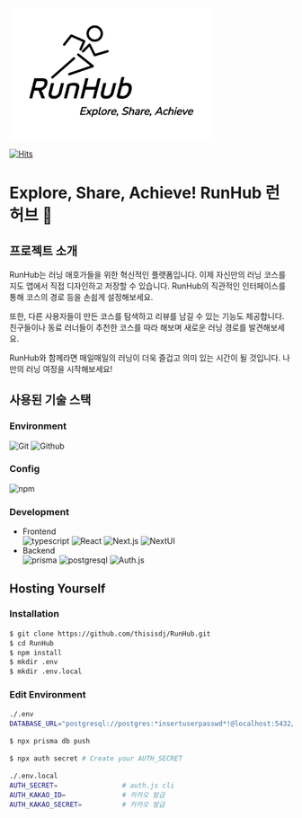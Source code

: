 <div style="text-align: left;">
  <img width="360" style="background: rgba(255,255,255,0.85);" src="./images/RunHub-logo-black.png" alt="Description" />
</div>

[![Hits](https://hits.seeyoufarm.com/api/count/incr/badge.svg?url=https%3A%2F%2Fgithub.com%2Fthisisdj%2FRunHub&count_bg=%2379C83D&title_bg=%23555555&icon=&icon_color=%23E7E7E7&title=hits&edge_flat=true)](https://hits.seeyoufarm.com)

# Explore, Share, Achieve! RunHub 런허브 🏃

## 프로젝트 소개
RunHub는 러닝 애호가들을 위한 혁신적인 플랫폼입니다. 이제 자신만의 러닝 코스를 지도 앱에서 직접 디자인하고 저장할 수 있습니다. RunHub의 직관적인 인터페이스를 통해 코스의 경로 등을 손쉽게 설정해보세요.

또한, 다른 사용자들이 만든 코스를 탐색하고 리뷰를 남길 수 있는 기능도 제공합니다. 친구들이나 동료 러너들이 추천한 코스를 따라 해보며 새로운 러닝 경로를 발견해보세요.

RunHub와 함께라면 매일매일의 러닝이 더욱 즐겁고 의미 있는 시간이 될 것입니다. 나만의 러닝 여정을 시작해보세요!

## 사용된 기술 스택

### Environment
![Git](https://img.shields.io/badge/Git-F05032?style=for-the-badge&logo=Git&logoColor=white)
![Github](https://img.shields.io/badge/GitHub-181717?style=for-the-badge&logo=GitHub&logoColor=white)             

### Config
![npm](https://img.shields.io/badge/npm-CB3837?style=for-the-badge&logo=npm&logoColor=white)        

### Development
- Frontend<br>
![typescript](https://img.shields.io/badge/typescript-3178C6?style=for-the-badge&logo=typescript&logoColor=white)
![React](https://img.shields.io/badge/React-20232A?style=for-the-badge&logo=react&logoColor=61DAFB)
![Next.js](https://img.shields.io/badge/Next.js-000000?style=for-the-badge&logo=Next.js&logoColor=white)
![NextUI](https://img.shields.io/badge/nextui-000000?style=for-the-badge&logo=nextui&logoColor=white)<br>
- Backend<br>
![prisma](https://img.shields.io/badge/prisma-2D3748?style=for-the-badge&logo=prisma&logoColor=white)
![postgresql](https://img.shields.io/badge/postgresql-4169E1?style=for-the-badge&logo=postgresql&logoColor=white)
![Auth.js](https://img.shields.io/badge/Auth.js-6614D9?style=for-the-badge&logo=Next.js&logoColor=white)

## Hosting Yourself
### Installation
``` bash
$ git clone https://github.com/thisisdj/RunHub.git
$ cd RunHub
$ npm install
$ mkdir .env
$ mkdir .env.local
```

### Edit Environment
``` bash
./.env 
DATABASE_URL="postgresql://postgres:*insertuserpasswd*!@localhost:5432/postgres?schema=public" # Connect your existing database
```
``` bash
$ npx prisma db push
```
```bash
$ npx auth secret # Create your AUTH_SECRET
```
```bash
./.env.local
AUTH_SECRET=                # auth.js cli
AUTH_KAKAO_ID=              # 카카오 발급
AUTH_KAKAO_SECRET=          # 카카오 발급
```

